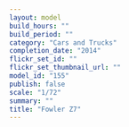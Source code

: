 ```yaml
---
layout: model
build_hours: ""
build_period: ""
category: "Cars and Trucks"
completion_date: "2014"
flickr_set_id: ""
flickr_set_thumbnail_url: ""
model_id: "155"
publish: false
scale: "1/72"
summary: ""
title: "Fowler Z7"
---
```




